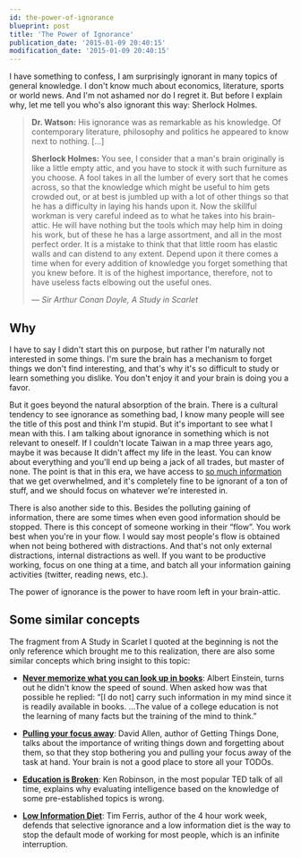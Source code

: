 ```yaml
---
id: the-power-of-ignorance
blueprint: post
title: 'The Power of Ignorance'
publication_date: '2015-01-09 20:40:15'
modification_date: '2015-01-09 20:40:15'
---
```


I have something to confess, I am surprisingly ignorant in many topics of general knowledge. I don't know much about economics, literature, sports or world news. And I'm not ashamed nor do I regret it. But before I explain why, let me tell you who's also ignorant this way: Sherlock Holmes.

> **Dr. Watson:** His ignorance was as remarkable as his knowledge. Of contemporary literature, philosophy and politics he appeared to know next to nothing. […]
>
> **Sherlock Holmes:** You see, I consider that a man's brain originally is like a little empty attic, and you have to stock it with such furniture as you choose. A fool takes in all the lumber of every sort that he comes across, so that the knowledge which might be useful to him gets crowded out, or at best is jumbled up with a lot of other things so that he has a difficulty in laying his hands upon it. Now the skillful workman is very careful indeed as to what he takes into his brain-attic. He will have nothing but the tools which may help him in doing his work, but of these he has a large assortment, and all in the most perfect order. It is a mistake to think that that little room has elastic walls and can distend to any extent. Depend upon it there comes a time when for every addition of knowledge you forget something that you knew before. It is of the highest importance, therefore, not to have useless facts elbowing out the useful ones.
>
> ― <cite>Sir Arthur Conan Doyle, A Study in Scarlet</cite>

## Why

I have to say I didn't start this on purpose, but rather I'm naturally not interested in some things. I'm sure the brain has a mechanism to forget things we don't find interesting, and that's why it's so difficult to study or learn something you dislike. You don't enjoy it and your brain is doing you a favor.

But it goes beyond the natural absorption of the brain. There is a cultural tendency to see ignorance as something bad, I know many people will see the title of this post and think I'm stupid. But it's important to see what I mean with this. I am talking about ignorance in something which is not relevant to oneself. If I couldn't locate Taiwan in a map three years ago, maybe it was because It didn't affect my life in the least. You can know about everything and you'll end up being a jack of all trades, but master of none. The point is that in this era, we have access to [so much information](https://archive.org/about/) that we get overwhelmed, and it's completely fine to be ignorant of a ton of stuff, and we should focus on whatever we're interested in.

There is also another side to this. Besides the polluting gaining of information, there are some times when even good information should be stopped. There is this concept of someone working in their “flow”. You work best when you're in your flow. I would say most people's flow is obtained when not being bothered with distractions. And that's not only external distractions, internal distractions as well. If you want to be productive working, focus on one thing at a time, and batch all your information gaining activities (twitter, reading news, etc.).

The power of ignorance is the power to have room left in your brain-attic.

## Some similar concepts

The fragment from A Study in Scarlet I quoted at the beginning is not the only reference which brought me to this realization, there are also some similar concepts which bring insight to this topic:

- [**Never memorize what you can look up in books**](http://en.wikiquote.org/wiki/Albert_Einstein): Albert Einstein, turns out he didn't know the speed of sound. When asked how was that possible he replied: “[I do not] carry such information in my mind since it is readily available in books. ...The value of a college education is not the learning of many facts but the training of the mind to think.”

- [**Pulling your focus away**](http://www.youtube.com/watch?v=CHxhjDPKfbY): David Allen, author of Getting Things Done, talks about the importance of writing things down and forgetting about them, so that they stop bothering you and pulling your focus away of the task at hand. Your brain is not a good place to store all your TODOs.

- [**Education is Broken**](http://www.ted.com/talks/ken_robinson_says_schools_kill_creativity): Ken Robinson, in the most popular TED talk of all time, explains why evaluating intelligence based on the knowledge of some pre-established topics is wrong.

- [**Low Information Diet**](http://changethis.com/manifesto/34.04.LowInfo/pdf/34.04.LowInfo.pdf): Tim Ferris, author of the 4 hour work week, defends that selective ignorance and a low information diet is the way to stop the default mode of working for most people, which is an infinite interruption.
